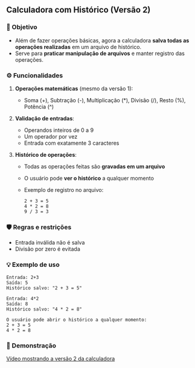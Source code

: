 ## Calculadora com Histórico (Versão 2)

### 🎯 Objetivo

* Além de fazer operações básicas, agora a calculadora **salva todas as operações realizadas** em um arquivo de histórico.
* Serve para **praticar manipulação de arquivos** e manter registro das operações.

### ⚙️ Funcionalidades

1. **Operações matemáticas** (mesmo da versão 1):

   * Soma (+), Subtração (-), Multiplicação (\*), Divisão (/), Resto (%), Potência (^)

2. **Validação de entradas**:

   * Operandos inteiros de 0 a 9
   * Um operador por vez
   * Entrada com exatamente 3 caracteres

3. **Histórico de operações**:

   * Todas as operações feitas são **gravadas em um arquivo**
   * O usuário pode **ver o histórico** a qualquer momento
   * Exemplo de registro no arquivo:

     ```
     2 + 3 = 5
     4 * 2 = 8
     9 / 3 = 3
     ```

### 🛡️ Regras e restrições

* Entrada inválida não é salva
* Divisão por zero é evitada

### 💡 Exemplo de uso

```
Entrada: 2+3
Saída: 5
Histórico salvo: "2 + 3 = 5"

Entrada: 4*2
Saída: 8
Histórico salvo: "4 * 2 = 8"

O usuário pode abrir o histórico a qualquer momento:
2 + 3 = 5
4 * 2 = 8
```

### 🔗 Demonstração

[Vídeo mostrando a versão 2 da calculadora](https://youtu.be/8jiBMIoIS28)
